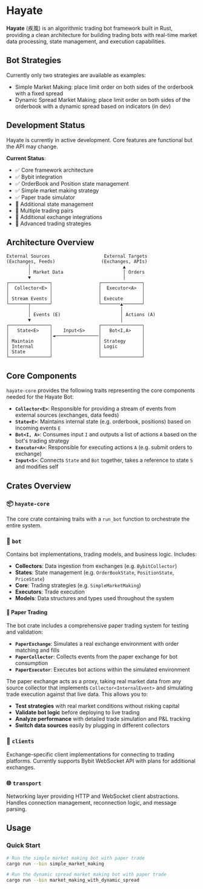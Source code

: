 # Hayate

**Hayate** (疾風) is an algorithmic trading bot framework built in Rust, providing a clean architecture for building trading bots with real-time market data processing, state management, and execution capabilities.

## Bot Strategies

Currently only two strategies are available as examples:
- Simple Market Making: place limit order on both sides of the orderbook with a fixed spread
- Dynamic Spread Market Making; place limit order on both sides of the orderbook with a dynamic spread based on indicators (in dev)

## Development Status

Hayate is currently in active development. Core features are functional but the API may change.

**Current Status**:
- ✅ Core framework architecture
- ✅ Bybit integration
- ✅ OrderBook and Position state management  
- ✅ Simple market making strategy
- ✅ Paper trade simulator
- 🚧 Additional state management
- 🚧 Multiple trading pairs
- 🚧 Additional exchange integrations
- 🚧 Advanced trading strategies

## Architecture Overview

```
External Sources                    External Targets
(Exchanges, Feeds)                 (Exchanges, APIs)
        │                                  ▲
        │ Market Data                      │ Orders
        ▼                                  │
┌───────────────┐                 ┌───────────────┐
│  Collector<E> │                 │  Executor<A>  │
│               │                 │               │
│ Stream Events │                 │ Execute       │
└───────┬───────┘                 └───────▲───────┘
        │                                 │
        │ Events (E)                      │ Actions (A)
        ▼                                 │
┌───────────────┐                 ┌───────────────┐
│   State<E>    │    Input<S>     │   Bot<I,A>    │
│               │◄────────────────│               │
│ Maintain      │                 │ Strategy      │
│ Internal      │                 │ Logic         │
│ State         │                 │               │
└───────────────┘                 └───────────────┘
```

## Core Components

`hayate-core` provides the following traits representing the core components needed for the Hayate Bot:

* **`Collector<E>`**: Responsible for providing a stream of events from external sources (exchanges, data feeds)
* **`State<E>`**: Maintains internal state (e.g. orderbook, positions) based on incoming events `E`
* **`Bot<I, A>`**: Consumes input `I` and outputs a list of actions `A` based on the bot's trading strategy
* **`Executor<A>`**: Responsible for executing actions `A` (e.g. submit orders to exchange)
* **`Input<S>`**: Connects `State` and `Bot` together, takes a reference to state `S` and modifies self

## Crates Overview

### 📦 `hayate-core`
The core crate containing traits with a `run_bot` function to orchestrate the entire system.

### 🤖 `bot`
Contains bot implementations, trading models, and business logic. Includes:
- **Collectors**: Data ingestion from exchanges (e.g. `BybitCollector`)
- **States**: State management (e.g. `OrderBookState`, `PositionState`, `PriceState`)  
- **Core**: Trading strategies (e.g. `SimpleMarketMaking`)
- **Executors**: Trade execution
- **Models**: Data structures and types used throughout the system

#### 📄 Paper Trading
The bot crate includes a comprehensive paper trading system for testing and validation:

- **`PaperExchange`**: Simulates a real exchange environment with order matching and fills
- **`PaperCollector`**: Collects events from the paper exchange for bot consumption  
- **`PaperExecutor`**: Executes bot actions within the simulated environment

The paper exchange acts as a proxy, taking real market data from any source collector that implements `Collector<InternalEvent>` and simulating trade execution against that live data. This allows you to:

- **Test strategies** with real market conditions without risking capital  
- **Validate bot logic** before deploying to live trading  
- **Analyze performance** with detailed trade simulation and P&L tracking  
- **Switch data sources** easily by plugging in different collectors

### 🔗 `clients`
Exchange-specific client implementations for connecting to trading platforms. Currently supports Bybit WebSocket API with plans for additional exchanges.

### 🌐 `transport`
Networking layer providing HTTP and WebSocket client abstractions. Handles connection management, reconnection logic, and message parsing.

## Usage

### Quick Start
```bash
# Run the simple market making bot with paper trade
cargo run --bin simple_market_making

# Run the dynamic spread market making bot with paper trade
cargo run --bin market_making_with_dynamic_spread
```